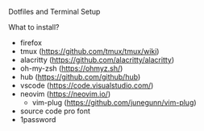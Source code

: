 Dotfiles and Terminal Setup

What to install?

* firefox
* tmux (https://github.com/tmux/tmux/wiki)
* alacritty (https://github.com/alacritty/alacritty)
* oh-my-zsh (https://ohmyz.sh/)
* hub (https://github.com/github/hub)
* vscode (https://code.visualstudio.com/)
* neovim (https://neovim.io/)
  * vim-plug (https://github.com/junegunn/vim-plug)
* source code pro font
* 1password
